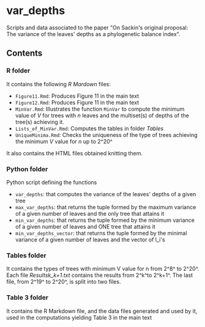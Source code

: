 # var_depths
Scripts and data associated to the paper  "On Sackin's original proposal: The variance of the leaves' depths as a phylogenetic balance index".

## Contents

### R folder

It contains the following *R Mardown* files:

* `Figure11.Rmd`: Produces Figure 11 in the main text
* `Figure12.Rmd`: Produces Figure 11 in the main text
* `MinVar.Rmd`: Illustrates the function `MinVar` to compute the minimum value of $V$ for trees with $n$ leaves and the multiset(s) of depths of the tree(s) achieving it.
* `Lists_of_MinVar.Rmd`: Computes the tables in folder *Tables*
* `UniqueMinima.Rmd`: Checks the uniqueness of the type of trees achieving the minimum $V$ value for $n$ up to 2^20^

It also contains the HTML files obtained knitting them.

### Python folder
Python script defining the functions
* `var_depths`: that computes the variance of the leaves' depths of a given tree
* `max_var_depths`: that returns the tuple formed by the maximum variance of a given number of leaves and the only tree that attains it
* `min_var_depths`: that returns the tuple formed by the minimum variance of a given number of leaves and ONE tree that attains it
* `min_var_depths_vector`: that returns the tuple formed by the minimal variance of a given number of leaves and the vector of l_i's  

### Tables folder

It contains the types of trees with minimum V value for n from 2^8^ to 2^20^. Each file *Resultsk_k+1.txt* contains the results from 2^k^to 2^k+1^. The last file, from 2^19^ to 2^20^, is split into two files.

### Table 3 folder

It contains the R Markdown file, and the data files generated and used by it, used in the computations yielding Table 3 in the main text
